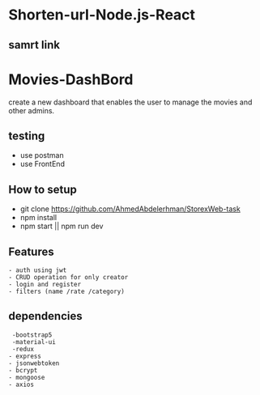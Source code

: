 # Shorten-url-Node.js-React
## samrt link
# Movies-DashBord
create a new dashboard that enables the user to manage the movies and other admins.
 ## testing
  - use postman
  - use FrontEnd

  ## How to setup
   - git clone https://github.com/AhmedAbdelerhman/StorexWeb-task
   - npm install
   - npm start || npm run dev

   ## Features
    - auth using jwt
    - CRUD operation for only creator
    - login and register
    - filters (name /rate /category) 
  ## dependencies 
     -bootstrap5
     -material-ui
     -redux
    - express
    - jsonwebtoken
    - bcrypt
    - mongoose
    - axios


